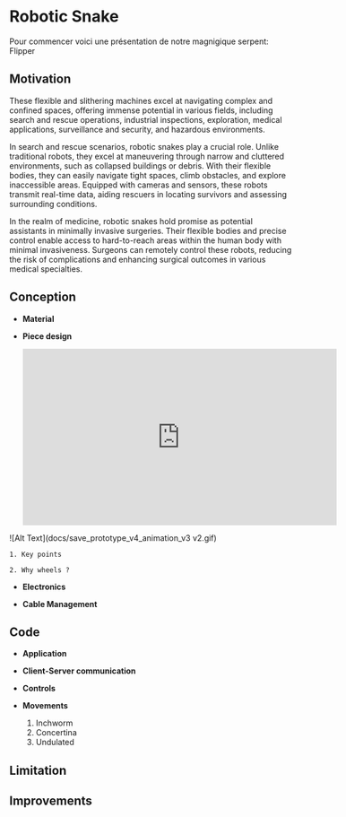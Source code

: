 # Robotic Snake
Pour commencer voici une présentation de notre magnigique serpent: Flipper
## Motivation 
  These flexible and slithering machines excel at navigating complex and confined spaces, offering immense potential in various fields, including search and rescue operations, industrial inspections, exploration, medical applications, surveillance and security, and hazardous environments.

In search and rescue scenarios, robotic snakes play a crucial role. Unlike traditional robots, they excel at maneuvering through narrow and cluttered environments, such as collapsed buildings or debris. With their flexible bodies, they can easily navigate tight spaces, climb obstacles, and explore inaccessible areas. Equipped with cameras and sensors, these robots transmit real-time data, aiding rescuers in locating survivors and assessing surrounding conditions.

In the realm of medicine, robotic snakes hold promise as potential assistants in minimally invasive surgeries. Their flexible bodies and precise control enable access to hard-to-reach areas within the human body with minimal invasiveness. Surgeons can remotely control these robots, reducing the risk of complications and enhancing surgical outcomes in various medical specialties.

## Conception
  - **Material**

  - **Piece design**




      <iframe width="560" height="315" src="https://www.youtube.com/embed/HALg-aoo9x8" title="YouTube video player" frameborder="0" allow="accelerometer; autoplay; clipboard-write; encrypted-media; gyroscope; picture-in-picture; web-share" allowfullscreen></iframe>

![Alt Text](docs/save_prototype_v4_animation_v3 v2.gif)

    1. Key points

    2. Why wheels ?

  - **Electronics**

  - **Cable Management**
 ## Code
  - **Application**

  - **Client-Server communication**

  - **Controls**

  - **Movements**
    1. Inchworm
    2. Concertina
    3. Undulated
 
## Limitation

## Improvements

